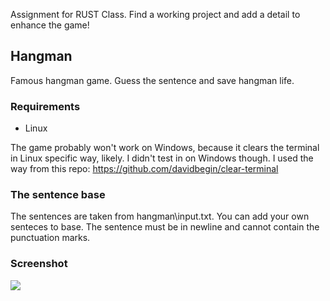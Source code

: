 Assignment for RUST Class. Find a working project and add a detail to enhance the game!


## Hangman

Famous hangman game. Guess the sentence and save hangman life.

### Requirements

+ Linux

The game probably won't work on Windows, because it clears the terminal in Linux specific way, likely. I didn't test in on Windows though.
I used the way from this repo: https://github.com/davidbegin/clear-terminal

### The sentence base

The sentences are taken from hangman\input.txt. You can add your own senteces to base. The sentence must be in newline and cannot contain the punctuation marks.

### Screenshot

<img src='https://github.com/katecpp/Hangman/blob/master/hangman/screenshot/hangman.png?raw=true'/>
